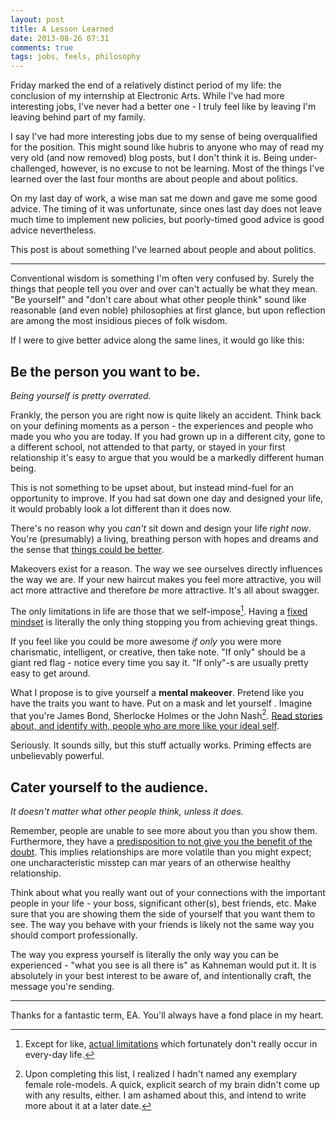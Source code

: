 ```yaml
---
layout: post
title: A Lesson Learned
date: 2013-08-26 07:31
comments: true
tags: jobs, feels, philosophy
---
```


Friday marked the end of a relatively distinct period of my life: the conclusion
of my internship at Electronic Arts. While I've had more interesting jobs, I've
never had a better one - I truly feel like by leaving I'm leaving behind part of
my family.

I say I've had more interesting jobs due to my sense of being overqualified for
the position. This might sound like hubris to anyone who may of read my very old
(and now removed) blog posts, but I don't think it is. Being under-challenged,
however, is no excuse to not be learning. Most of the things I've learned over
the last four months are about people and about politics.

On my last day of work, a wise man sat me down and gave me some good advice. The
timing of it was unfortunate, since ones last day does not leave much time to
implement new policies, but poorly-timed good advice is good advice
nevertheless.

This post is about something I've learned about people and about politics.

***

Conventional wisdom is something I'm often very confused by. Surely the things
that people tell you over and over can't actually be what they mean. "Be
yourself" and "don't care about what other people think" sound like reasonable
(and even noble) philosophies at first glance, but upon reflection are among the
most insidious pieces of folk wisdom.

If I were to give better advice along the same lines, it would go like this:

## Be the person you want to be.

*Being yourself is pretty overrated.*

Frankly, the person you are right now is quite likely an accident. Think back on
your defining moments as a person - the experiences and people who made you who
you are today. If you had grown up in a different city, gone to a different
school, not attended to that party, or stayed in your first relationship it's
easy to argue that you would be a markedly different human being.

This is not something to be upset about, but instead mind-fuel for an
opportunity to improve. If you had sat down one day and designed your life, it
would probably look a lot different than it does now.

There's no reason why you *can't* sit down and design your life *right now*.
You're (presumably) a living, breathing person with hopes and dreams and the
sense that [things could be better][Murder Gandhi].

Makeovers exist for a reason. The way we see ourselves directly influences the
way we are. If your new haircut makes you feel more attractive, you will act
more attractive and therefore *be* more attractive. It's all about swagger.

The only limitations in life are those that we self-impose[^1]. Having a
[fixed mindset] is literally the only thing stopping you from achieving great
things.

[^1]: Except for like, [actual limitations][incompleteness theorem] which
fortunately don't really occur in every-day life.

If you feel like you could be more awesome *if only* you were more charismatic,
intelligent, or creative, then take note. "If only" should be a giant red flag -
notice every time you say it. "If only"-s are usually pretty easy to get around.

What I propose is to give yourself a **mental makeover**. Pretend like you have
the traits you want to have. Put on a mask and let yourself . Imagine that
you're James Bond, Sherlocke Holmes or the John Nash[^2]. [Read stories
about, and identify with, people who are more like your ideal self][psychology].

[^2]: Upon completing this list, I realized I hadn't named any exemplary female
role-models. A quick, explicit search of my brain didn't come up with any
results, either. I am ashamed about this, and intend to write more about it at a
later date.

Seriously. It sounds silly, but this stuff actually works. Priming effects are
unbelievably powerful.

[Murder Gandhi]: http://sandymaguire.me/blog/sad-murder-gandhi/
[incompleteness theorem]: http://en.wikipedia.org/wiki/Godel's_incompleteness_theorems
[fixed mindset]: http://en.wikipedia.org/wiki/Mindset#Fixed_mindset_and_growth_mindset
[psychology]: http://www.tiltfactor.org/wp-content/uploads2/Kaufman_Libby2012_JPSPadvanceonlinepublication.pdf



## Cater yourself to the audience.

*It doesn't matter what other people think, unless it does.*

Remember, people are unable to see more about you than you show them.
Furthermore, they have a [predisposition to not give you the benefit of the
doubt][fundamental attribution error]. This implies relationships are more
volatile than you might expect; one uncharacteristic misstep can mar years of an
otherwise healthy relationship.

Think about what you really want out of your connections with the important
people in your life - your boss, significant other(s), best friends, etc. Make
sure that you are showing them the side of yourself that you want them to see.
The way you behave with your friends is likely not the same way you should
comport professionally.

The way you express yourself is literally the only way you can be experienced -
"what you see is all there is" as Kahneman would put it. It is absolutely in
your best interest to be aware of, and intentionally craft, the message you're
sending.

[fundamental attribution error]: http://en.wikipedia.org/wiki/Fundamental_attribution_error

***

Thanks for a fantastic term, EA. You'll always have a fond place in my heart.

